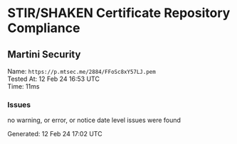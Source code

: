 # STIR/SHAKEN Certificate Repository Compliance

## Martini Security

Name: `https://p.mtsec.me/2884/FFoSc8xY57LJ.pem`\
Tested At: 12 Feb 24 16:53 UTC\
Time: 11ms

### Issues

no warning, or error, or notice date level issues were found

Generated: 12 Feb 24 17:02 UTC